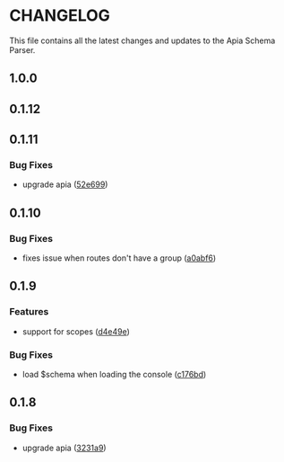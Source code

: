 # CHANGELOG

This file contains all the latest changes and updates to the Apia Schema Parser.

## 1.0.0

## 0.1.12

## 0.1.11

### Bug Fixes

- upgrade apia ([52e699](https://github.com/krystal/apia-schema-parser/commit/52e699e2dbd670f797fa4e1bd17f112915a9457d))

## 0.1.10

### Bug Fixes

- fixes issue when routes don't have a group ([a0abf6](https://github.com/krystal/apia-schema-parser/commit/a0abf60dbf23e43ba982d77eba0d8414d63f2ef6))

## 0.1.9

### Features

- support for scopes ([d4e49e](https://github.com/krystal/apia-schema-parser/commit/d4e49ef6b176a5a7b2490978dd3f85eb3ca0209c))

### Bug Fixes

- load $schema when loading the console ([c176bd](https://github.com/krystal/apia-schema-parser/commit/c176bde5b40f3e21b886438191f9f0bc8f2a3347))

## 0.1.8

### Bug Fixes

- upgrade apia ([3231a9](https://github.com/krystal/apia-schema-parser/commit/3231a95b53d9c18741177ae6d26ef4719012a943))

